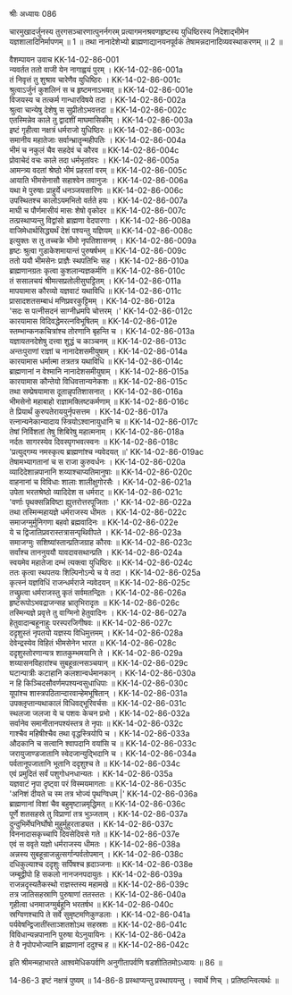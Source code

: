 श्रीः
अध्यायः 086

चारमुखादर्जुनस्य तुरगसञ्चारणात्पुनर्नगरम् प्रत्यागमनश्रवणहृष्टस्य युधिष्ठिरस्य निदेशाद्भीमेन यज्ञशालादिनिर्मापणम् ॥ 1 ॥ तथा नानादेशेभ्यो ब्राह्मणाद्यानयनपूर्वकं तेषामन्नदानादिव्यवस्थाकरणम् ॥ 2 ॥

वैशम्पायन उवाच 	KK-14-02-86-001  
न्यवर्तत ततो वाजी येन नागाह्वयं पुरम् ।	KK-14-02-86-001a  
तं निवृत्तं तु शुश्राव चारेणैव युधिष्ठिरः ।	KK-14-02-86-001c  
श्रुत्वाऽर्जुनं कुशलिनं स च हृष्टमनाऽभवत् ॥	KK-14-02-86-001e  
विजयस्य च तत्कर्म गान्धारविषये तदा ।	KK-14-02-86-002a  
श्रुत्वा चान्येषु देशेषु स सुप्रीतोऽभवत्तदा ॥	KK-14-02-86-002c  
एतस्मिन्नेव काले तु द्वादशीं माघमासिकीम् ।	KK-14-02-86-003a  
इष्टं गृहीत्वा नक्षत्रं धर्मराजो युधिष्ठिरः ॥	KK-14-02-86-003c  
समानीय महातेजाः सर्वान्भ्रातॄन्महीपतिः ।	KK-14-02-86-004a  
भीमं च नकुलं चैव सहदेवं च कौरव ॥	KK-14-02-86-004c  
प्रोवाचेदं वचः काले तदा धर्मभृतांवरः ।	KK-14-02-86-005a  
आमन्त्र्य वदतां श्रेष्ठो भीमं प्रहरतां वरम् ॥	KK-14-02-86-005c  
आयाति भीमसेनासौ सहाश्वेन तवानुजः ।	KK-14-02-86-006a  
यथा मे पुरुषाः प्राहुर्ये धनञ्जयसारिणः ॥	KK-14-02-86-006c  
उपस्थितश्च कालोऽयमभितो वर्तते हयः ।	KK-14-02-86-007a  
माघी च पौर्णमासीयं मासः शेषो वृकोदर ॥	KK-14-02-86-007c  
तत्प्रस्थाप्यन्तु विद्वांसो ब्राह्मणा वेदपारगाः ।	KK-14-02-86-008a  
वाजिमेधार्थसिद्ध्यर्थं देशं पश्यन्तु यज्ञियम् ॥	KK-14-02-86-008c  
इत्युक्तः स तु तच्चक्रे भीमो नृपतिशासनम् ।	KK-14-02-86-009a  
हृष्टः श्रुत्वा गुडाकेशमायान्तं पुरुषर्षभम् ॥	KK-14-02-86-009c  
ततो ययौ भीमसेनः प्राज्ञैः स्थपतिभिः सह ।	KK-14-02-86-010a  
ब्राह्मणानग्रतः कृत्वा कुशलान्यज्ञकर्मणि ॥	KK-14-02-86-010c  
तं ससालचयं श्रीमत्सप्रतोलीसुघट्टितम् ।	KK-14-02-86-011a  
मापयामास कौरव्यो यज्ञवाटं यथाविधि ॥	KK-14-02-86-011c  
प्रासादशतसम्बाधं मणिप्रवरकुट्टिमम् ।	KK-14-02-86-012a  
'सदः स पत्नीसदनं साग्नीध्रमपि चोत्तरम् ।'	KK-14-02-86-012c  
कारयामास विदिवद्धेमरत्नविभूषितम् ॥	KK-14-02-86-012e  
स्तम्भान्कनकचित्रांश्च तोरणानि बृहन्ति च ।	KK-14-02-86-013a  
यज्ञायतनदेशेषु दत्त्वा शुद्धं च काञ्चनम् ॥	KK-14-02-86-013c  
अन्तःपुराणां राज्ञां च नानादेशसमीयुषाम् ।	KK-14-02-86-014a  
कारयामास धर्मात्मा तत्रतत्र यथाविधि ॥	KK-14-02-86-014c  
ब्राह्मणानां न वेश्मानि नानादेशसमीयुषाम् ।	KK-14-02-86-015a  
कारयामास कौन्तेयो विधिवत्तान्यनेकशः ॥	KK-14-02-86-015c  
तथा सम्प्रेषयामास दूतान्नृपतिशासनात् ।	KK-14-02-86-016a  
भीमसेनो महाबाहो राज्ञामक्लिष्टकर्मणाम् ॥	KK-14-02-86-016c  
ते प्रियार्थं कुरुपतेराययुर्नृपसत्तम ।	KK-14-02-86-017a  
रत्नान्यनेकान्यादाय स्त्रियोऽश्वानायुधानि च ॥	KK-14-02-86-017c  
तेषां निर्विशतां तेषु शिबिरेषु महात्मनाम् ।	KK-14-02-86-018a  
नर्दतः सागरस्येव दिवस्पृगभवत्स्वनः ॥	KK-14-02-86-018c  
'प्रत्युद्गम्य नमस्कृत्य ब्राह्मणांश्च न्यवेदयत् ॥'	KK-14-02-86-019ac  
तेषामभ्यागतानां च स राजा कुरुवर्धनः ।	KK-14-02-86-020a  
व्यादिदेशान्नपानानि शय्याश्चाप्यतिमानुषाः ॥	KK-14-02-86-020c  
वाहनानां च विविधाः शालाः शालीक्षुगोरसैः ।	KK-14-02-86-021a  
उपेता भरतश्रेष्ठो व्यादिदेश स धर्मराट् ॥	KK-14-02-86-021c  
'वर्णाः पृथक्सन्निविष्टा ह्युत्तरोत्तरपूजिताः ।'	KK-14-02-86-022a  
तथा तस्मिन्महायज्ञे धर्मराजस्य धीमतः ।	KK-14-02-86-022c  
समाजग्मुर्मुनिगणा बहवो ब्रह्मवादिनः ॥	KK-14-02-86-022e  
ये च द्विजातिप्रवरास्तत्रासन्पृथिवीपते ।	KK-14-02-86-023a  
समाजग्मुः सशिष्यांस्तान्प्रतिजग्राह कौरवः ॥	KK-14-02-86-023c  
सर्वांश्च ताननुययौ यावदावसथान्प्रति ।	KK-14-02-86-024a  
स्वयमेव महातेजा दम्भं त्यक्त्वा युधिष्ठिरः ॥	KK-14-02-86-024c  
ततः कृत्वा स्थपतयः शिल्पिनोऽन्ये च ये तदा ।	KK-14-02-86-025a  
कृत्स्नं यज्ञविधिं राजन्धर्मराजे न्यवेदयन् ॥	KK-14-02-86-025c  
तच्छ्रुत्वा धर्मराजस्तु कृतं सर्वमतन्द्रितः ।	KK-14-02-86-026a  
हृष्टरूपोऽभवद्राजन्सह भ्रातृभिरादृतः ॥	KK-14-02-86-026c  
तस्मिन्यज्ञे प्रवृत्ते तु वाग्मिनो हेतुवादिनः ।	KK-14-02-86-027a  
हेतुवादान्बहूनाहुः परस्परजिगीषवः ॥	KK-14-02-86-027c  
ददृशुस्तं नृपतयो यज्ञस्य विधिमुत्तमम् ।	KK-14-02-86-028a  
देवेन्द्रस्येव विहितं भीमसेनेन भारत ॥	KK-14-02-86-028c  
ददृशुस्तोरणान्यत्र शातकुम्भमयानि ते ।	KK-14-02-86-029a  
शय्यासनविहारांश्च सुबहून्रत्नसञ्चयान् ॥	KK-14-02-86-029c  
घटान्पात्रीः कटाहानि कलशान्वर्धमानकान् ।	KK-14-02-86-030a  
न हि किञ्चिदसौवर्णमपश्यन्वसुधाधिपाः ॥	KK-14-02-86-030c  
यूपांश्च शास्त्रपठितान्दारवान्हेमभूषितान् ।	KK-14-02-86-031a  
उपक्लृप्तान्यथाकालं विधिवद्भूरिवर्चसः ॥	KK-14-02-86-031c  
स्थलजा जलजा ये च पशवः केचन प्रभो ।	KK-14-02-86-032a  
सर्वानेव समानीतानपश्यंस्तत्र ते नृपाः ॥	KK-14-02-86-032c  
गाश्चैव महिषीश्चैव तथा वृद्धस्त्रियोपि च ।	KK-14-02-86-033a  
औदकानि च सत्वानि श्वापदानि वयांसि च ॥	KK-14-02-86-033c  
जरायुजाण्डजातानि स्वेदजान्युद्भिदानि च ।	KK-14-02-86-034a  
पर्वतानूपजातानि भूतानि ददृशुश्च ते ॥	KK-14-02-86-034c  
एवं प्रमुदितं सर्वं पशुगोधनधान्यतः ।	KK-14-02-86-035a  
यज्ञवाटं नृपा दृष्ट्वा परं विस्मयमागताः ॥	KK-14-02-86-035c  
'अनिशं दीयते च स्म तत्र भोज्यं पृथग्विधम् |'	KK-14-02-86-036a  
ब्राह्मणानां विशां चैव बहुमृष्टान्नमृद्धिमत् ॥	KK-14-02-86-036c  
पूर्णे शतसहस्रे तु विप्राणां तत्र भुञ्जताम् ।	KK-14-02-86-037a  
दुन्दुभिर्मेघनिर्घोषो मुहुर्मुहुरताड्यत ।	KK-14-02-86-037c  
विननादासकृच्चापि दिवसेदिवसे गते ॥	KK-14-02-86-037e  
एवं स ववृते यज्ञो धर्मराजस्य धीमतः ।	KK-14-02-86-038a  
अन्नस्य सुबहून्राजन्नुत्सर्गान्पर्वतोपमान् ।	KK-14-02-86-038c  
दधिकुल्याश्च ददृशुः सर्पिषश्च ह्रदाञ्जनाः ॥	KK-14-02-86-038e  
जम्बूद्वीपो हि सकलो नानजनपदायुतः ।	KK-14-02-86-039a  
राजन्नदृस्यतैकस्थो राज्ञस्तस्य महामखे ॥	KK-14-02-86-039c  
तत्र जातिसहस्राणि पुरुषाणां ततस्ततः ।	KK-14-02-86-040a  
गृहीत्वा धनमाजग्मुर्बहूनि भरतर्षभ ॥	KK-14-02-86-040c  
स्रग्विणश्चापि ते सर्वे सुमृष्टमणिकुण्डलाः ।	KK-14-02-86-041a  
पर्यवेषन्द्विजातींस्ताञ्शतशोऽथ सहस्रशः ॥	KK-14-02-86-041c  
विविधान्यन्नपानानि पुरुषा येऽनुयायिनः ।	KK-14-02-86-042a  
ते वै नृपोपभोज्यानि ब्राह्मणानां ददुश्च ह ॥ 	KK-14-02-86-042c  

इति श्रीमन्महाभारते आश्वमेधिकपर्वणि अनुगीतापर्वणि षडशीतितमोऽध्यायः ॥ 86 ॥

14-86-3 इष्टं नक्षत्रं पुष्यम् ॥ 14-86-8 प्रस्थाप्यन्तु प्रस्थापयन्तु । स्वार्थे णिच् । प्रतिष्ठन्त्वित्यर्थः ॥
